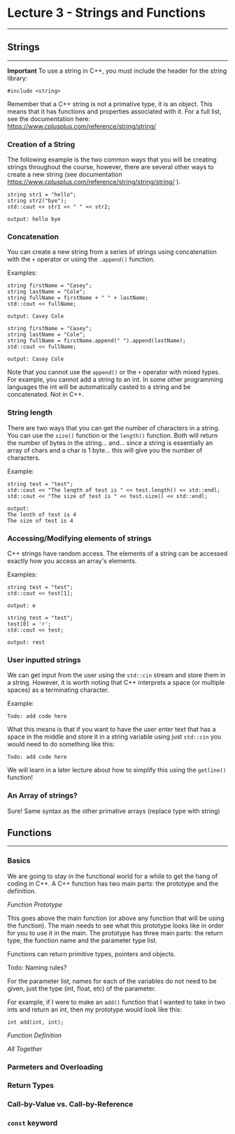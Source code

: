 # Lecture 3 - Strings and Functions
---

## Strings
---
**Important** To use a string in C++, you must include the header for the string library: 
```
#include <string>
```
Remember that a C++ string is not a primative type, it is an object. This means that it has functions and properties associated with it. For a full list, see the documentation here: <https://www.cplusplus.com/reference/string/string/>

### Creation of a String
The following example is the two common ways that you will be creating strings throughout the course, however, there are several other ways to create a new string (see documentation <https://www.cplusplus.com/reference/string/string/string/> ).
```
string str1 = "hello";
string str2("bye"); 
std::cout << str1 << " " << str2;
```
`output: hello bye`

### Concatenation
You can create a new string from a series of strings using concatenation with the `+` operator or using the `.append()` function. 

Examples: 
```
string firstName = "Casey";
string lastName = "Cole";
string fullName = firstName + " " + lastName;
std::cout << fullName;
```
`output: Casey Cole`

```
string firstName = "Casey";
string lastName = "Cole";
string fullName = firstName.append(" ").append(lastName);
std::cout << fullName;
```
`output: Casey Cole`

Note that you cannot use the `append()` or the `+` operator with mixed types. For example, you cannot add a string to an int. In some other programming languages the int will be automatically casted to a string and be concatenated. Not in C++. 

### String length
There are two ways that you can get the number of characters in a string. You can use the `size()` function or the `length()` function. Both will return the number of bytes in the string... and... since a string is essentially an array of chars and a char is 1 byte... this will give you the number of characters. 

Example:
```
string test = "test";
std::cout << "The length of test is " << test.length() << std::endl; 
std::cout << "The size of test is " << test.size() << std::endl; 
```
```
output: 
The lenth of test is 4
The size of test is 4
```

### Accessing/Modifying elements of strings
C++ strings have random access. The elements of a string can be accessed exactly how you access an array's elements. 

Examples:
```
string test = "test"; 
std::cout << test[1];
```
`output: e`

```
string test = "test";
test[0] = 'r';
std::cout << test; 
```
`output: rest`

### User inputted strings
We can get input from the user using the `std::cin` stream and store them in a string. However, it is worth noting that C++ interprets a space (or multiple spaces) as a terminating character. 

Example: 
```
Todo: add code here
```

What this means is that if you want to have the user enter text that has a space in the middle and store it in a string variable using just `std::cin` you would need to do something like this:
```
Todo: add code here
```

We will learn in a later lecture about how to simplify this using the `getline()` function! 

### An Array of strings?
Sure! Same syntax as the other primative arrays (replace type with string)

## Functions
---
### Basics
We are going to stay in the functional world for a while to get the hang of coding in C++. A C++ function has two main parts: the prototype and the definition. 

*Function Prototype*

This goes above the main function (or above any function that will be using the function). The main needs to see what this prototype looks like in order for you to use it in the main. The prototype has three main parts: the return type, the function name and the parameter type list. 

Functions can return primitive types, pointers and objects. 

Todo: Naming rules?

For the parameter list, names for each of the variables do not need to be given, just the type (int, float, etc) of the parameter. 

For example, if I were to make an `add()` function that I wanted to take in two ints and return an int, then my prototype would look like this: 
```
int add(int, int); 
```

*Function Definition*

*All Together*

### Parmeters and Overloading

### Return Types

### Call-by-Value vs. Call-by-Reference

### `const` keyword

